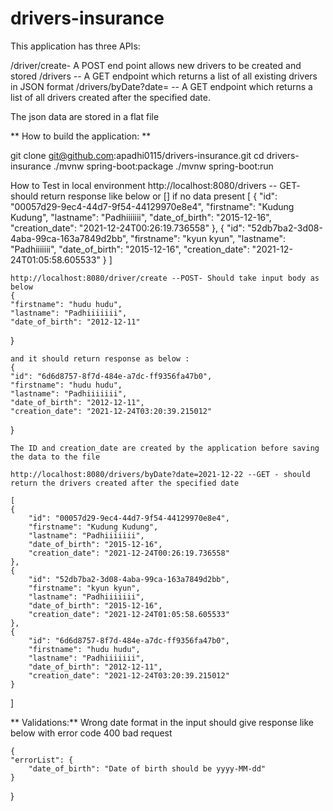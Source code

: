 # drivers-insurance

This application has three APIs:

/driver/create- A POST end point allows new drivers to be created and stored 
/drivers -- A GET endpoint which returns a list of all existing drivers in JSON format
/drivers/byDate?date=<date> -- A GET endpoint which returns a list of all drivers created after the specified date.
  
  The json data are stored in a flat file
  
 ** How to build the application: **
  
  git clone git@github.com:apadhi0115/drivers-insurance.git
  cd drivers-insurance
  ./mvnw spring-boot:package
  ./mvnw spring-boot:run
  
How to Test in local environment
	http://localhost:8080/drivers -- GET- should return response like below or [] if no data present
	[
    {
        "id": "00057d29-9ec4-44d7-9f54-44129970e8e4",
        "firstname": "Kudung Kudung",
        "lastname": "Padhiiiiiii",
        "date_of_birth": "2015-12-16",
        "creation_date": "2021-12-24T00:26:19.736558"
    },
    {
        "id": "52db7ba2-3d08-4aba-99ca-163a7849d2bb",
        "firstname": "kyun kyun",
        "lastname": "Padhiiiiiii",
        "date_of_birth": "2015-12-16",
        "creation_date": "2021-12-24T01:05:58.605533"
    }
]
	
	http://localhost:8080/driver/create --POST- Should take input body as below
	{
    "firstname": "hudu hudu",
    "lastname": "Padhiiiiiii",
    "date_of_birth": "2012-12-11"
}
	
	and it should return response as below : 
	{
    "id": "6d6d8757-8f7d-484e-a7dc-ff9356fa47b0",
    "firstname": "hudu hudu",
    "lastname": "Padhiiiiiii",
    "date_of_birth": "2012-12-11",
    "creation_date": "2021-12-24T03:20:39.215012"
}
	
	The ID and creation_date are created by the application before saving the data to the file
	
	http://localhost:8080/drivers/byDate?date=2021-12-22 --GET - should return the drivers created after the specified date
	
	[
    {
        "id": "00057d29-9ec4-44d7-9f54-44129970e8e4",
        "firstname": "Kudung Kudung",
        "lastname": "Padhiiiiiii",
        "date_of_birth": "2015-12-16",
        "creation_date": "2021-12-24T00:26:19.736558"
    },
    {
        "id": "52db7ba2-3d08-4aba-99ca-163a7849d2bb",
        "firstname": "kyun kyun",
        "lastname": "Padhiiiiiii",
        "date_of_birth": "2015-12-16",
        "creation_date": "2021-12-24T01:05:58.605533"
    },
    {
        "id": "6d6d8757-8f7d-484e-a7dc-ff9356fa47b0",
        "firstname": "hudu hudu",
        "lastname": "Padhiiiiiii",
        "date_of_birth": "2012-12-11",
        "creation_date": "2021-12-24T03:20:39.215012"
    }
]
	
**	Validations:**
	Wrong date format in the input should give response like below with error code 400 bad request
	
	{
    "errorList": {
        "date_of_birth": "Date of birth should be yyyy-MM-dd"
    }
}
	
  

